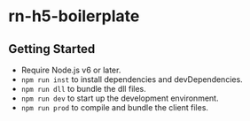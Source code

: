 # rn-h5-boilerplate

## Getting Started

- Require Node.js v6 or later.
- `npm run inst` to install dependencies and devDependencies.
- `npm run dll` to bundle the dll files.
- `npm run dev` to start up the development environment.
- `npm run prod` to compile and bundle the client files.
